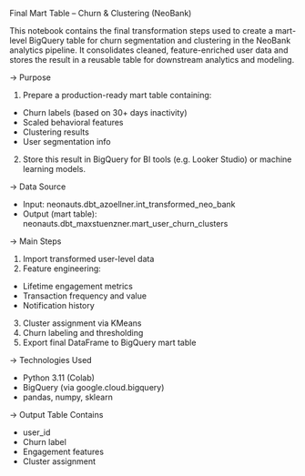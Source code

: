 Final Mart Table – Churn & Clustering (NeoBank)

This notebook contains the final transformation steps used to create a mart-level BigQuery table for churn segmentation and clustering in the NeoBank analytics pipeline.
It consolidates cleaned, feature-enriched user data and stores the result in a reusable table for downstream analytics and modeling.

-> Purpose
1. Prepare a production-ready mart table containing:
  - Churn labels (based on 30+ days inactivity)
  - Scaled behavioral features
  - Clustering results
  - User segmentation info
2. Store this result in BigQuery for BI tools (e.g. Looker Studio) or machine learning models.

-> Data Source 
- Input: neonauts.dbt_azoellner.int_transformed_neo_bank
- Output (mart table): neonauts.dbt_maxstuenzner.mart_user_churn_clusters

-> Main Steps
1. Import transformed user-level data
2. Feature engineering:
  - Lifetime engagement metrics
  - Transaction frequency and value
  - Notification history
3. Cluster assignment via KMeans
4. Churn labeling and thresholding
5. Export final DataFrame to BigQuery mart table

-> Technologies Used
- Python 3.11 (Colab)
- BigQuery (via google.cloud.bigquery)
- pandas, numpy, sklearn

-> Output Table Contains
- user_id
- Churn label
- Engagement features
- Cluster assignment
